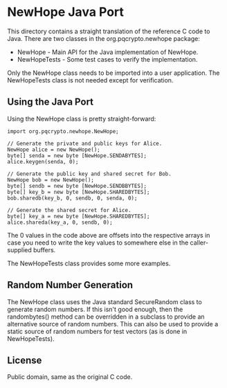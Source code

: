 # NewHope Java Port

This directory contains a straight translation of the reference C code
to Java.  There are two classes in the org.pqcrypto.newhope package:

 * NewHope - Main API for the Java implementation of NewHope.
 * NewHopeTests - Some test cases to verify the implementation.

Only the NewHope class needs to be imported into a user application.
The NewHopeTests class is not needed except for verification.

## Using the Java Port

Using the NewHope class is pretty straight-forward:

    import org.pqcrypto.newhope.NewHope;

    // Generate the private and public keys for Alice.
    NewHope alice = new NewHope();
    byte[] senda = new byte [NewHope.SENDABYTES];
    alice.keygen(senda, 0);

    // Generate the public key and shared secret for Bob.
    NewHope bob = new NewHope();
    byte[] sendb = new byte [NewHope.SENDBBYTES];
    byte[] key_b = new byte [NewHope.SHAREDBYTES];
    bob.sharedb(key_b, 0, sendb, 0, senda, 0);

    // Generate the shared secret for Alice.
    byte[] key_a = new byte [NewHope.SHAREDBYTES];
    alice.shareda(key_a, 0, sendb, 0);

The 0 values in the code above are offsets into the respective arrays
in case you need to write the key values to somewhere else in the
caller-supplied buffers.

The NewHopeTests class provides some more examples.

## Random Number Generation

The NewHope class uses the Java standard SecureRandom class to generate
random numbers.  If this isn't good enough, then the randombytes() method
can be overridden in a subclass to provide an alternative source of
random numbers.  This can also be used to provide a static source of
random numbers for test vectors (as is done in NewHopeTests).

## License

Public domain, same as the original C code.
